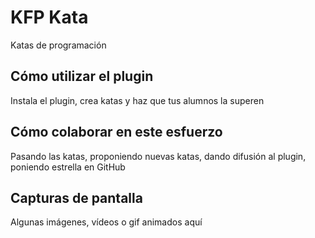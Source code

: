# KFP Kata

Katas de programación

## Cómo utilizar el plugin

Instala el plugin, crea katas y haz que tus alumnos la superen

## Cómo colaborar en este esfuerzo

Pasando las katas, proponiendo nuevas katas, dando difusión al plugin, poniendo estrella en GitHub

## Capturas de pantalla

Algunas imágenes, vídeos o gif animados aquí